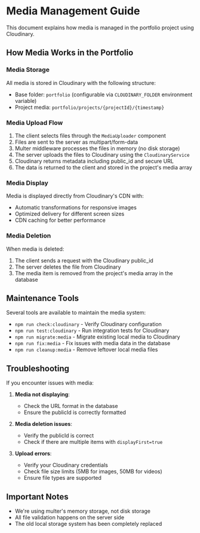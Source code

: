 # Media Management Guide

This document explains how media is managed in the portfolio project using Cloudinary.

## How Media Works in the Portfolio

### Media Storage 

All media is stored in Cloudinary with the following structure:
- Base folder: `portfolio` (configurable via `CLOUDINARY_FOLDER` environment variable)
- Project media: `portfolio/projects/{projectId}/{timestamp}`

### Media Upload Flow

1. The client selects files through the `MediaUploader` component
2. Files are sent to the server as multipart/form-data
3. Multer middleware processes the files in memory (no disk storage)
4. The server uploads the files to Cloudinary using the `CloudinaryService`
5. Cloudinary returns metadata including public_id and secure URL
6. The data is returned to the client and stored in the project's media array

### Media Display

Media is displayed directly from Cloudinary's CDN with:
- Automatic transformations for responsive images
- Optimized delivery for different screen sizes
- CDN caching for better performance

### Media Deletion

When media is deleted:
1. The client sends a request with the Cloudinary public_id
2. The server deletes the file from Cloudinary
3. The media item is removed from the project's media array in the database

## Maintenance Tools

Several tools are available to maintain the media system:

- `npm run check:cloudinary` - Verify Cloudinary configuration
- `npm run test:cloudinary` - Run integration tests for Cloudinary
- `npm run migrate:media` - Migrate existing local media to Cloudinary
- `npm run fix:media` - Fix issues with media data in the database
- `npm run cleanup:media` - Remove leftover local media files

## Troubleshooting

If you encounter issues with media:

1. **Media not displaying**:
   - Check the URL format in the database
   - Ensure the publicId is correctly formatted

2. **Media deletion issues**:
   - Verify the publicId is correct
   - Check if there are multiple items with `displayFirst=true`

3. **Upload errors**:
   - Verify your Cloudinary credentials
   - Check file size limits (5MB for images, 50MB for videos)
   - Ensure file types are supported

## Important Notes

- We're using multer's memory storage, not disk storage
- All file validation happens on the server side
- The old local storage system has been completely replaced
